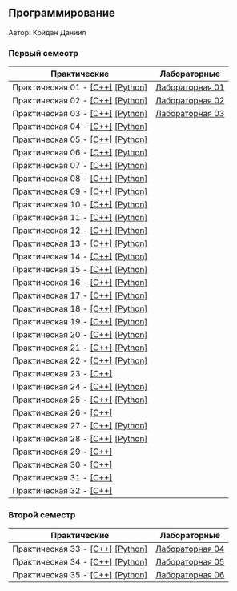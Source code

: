 ## Программирование

Автор: Койдан Даниил


### Первый семестр

| Практические | Лабораторные |
|--------------|--------------|
| Практическая 01 - [[С++]](./Practice/01/C++/01/ConsoleApplication1.cpp) [[Python]](./Practice/01/Python/01.py)  |  [Лабораторная 01](./Lab/01/ReadMe.md) |
| Практическая 02 - [[С++]](./Practice/02/C++/02/02.cpp) [[Python]](./Practice/02/Python/02.py)  |  [Лабораторная 02](./Lab/02/README.md) |
| Практическая 03 - [[С++]](./Practice/03/C++/03/03.cpp) [[Python]](./Practice/03/Python/03.py)  |  [Лабораторная 03](./Lab/03/READme.md) |
| Практическая 04 - [[С++]](./Practice/04/C++/04/04.cpp) [[Python]](./Practice/04/Python/04.py)  | 
| Практическая 05 - [[С++]](./Practice/05/C++/05/05.cpp) [[Python]](./Practice/05/Python/05.py) | |
| Практическая 06 - [[С++]](./Practice/06/C++/06/06.cpp) [[Python]](./Practice/06/Python/06.py) | |
| Практическая 07 - [[С++]](./Practice/07/C++/07/07.cpp) [[Python]](./Practice/07/Python/07.py) | |
| Практическая 08 - [[С++]](./Practice/08/C++/08/08.cpp) [[Python]](./Practice/08/Python/08.py) | |
| Практическая 09 - [[С++]](./Practice/09/C++/09/09.cpp) [[Python]](./Practice/09/Python/09.py) | |
| Практическая 10 - [[С++]](./Practice/10/C++/10/10.cpp) [[Python]](./Practice/10/Python/10.py) | |
| Практическая 11 - [[С++]](./Practice/11/C++/11/11.cpp) [[Python]](./Practice/11/Python/11.py) | |
| Практическая 12 - [[С++]](./Practice/12/C++/12/12.cpp) [[Python]](./Practice/12/Python/12.py) | |
| Практическая 13 - [[С++]](./Practice/13/C++/13/13.cpp) [[Python]](./Practice/13/Python/13.py) | |
| Практическая 14 - [[С++]](./Practice/14/C++/14/14.cpp) [[Python]](./Practice/14/Python/14.py) | |
| Практическая 15 - [[С++]](./Practice/15/C++/15/15.cpp) [[Python]](./Practice/15/Python/15.py) | |
| Практическая 16 - [[С++]](./Practice/16/C++/16/16.cpp) [[Python]](./Practice/16/Python/16.py) | |
| Практическая 17 - [[С++]](./Practice/17/C++/17/17.cpp) [[Python]](./Practice/17/Python/17.py) | |
| Практическая 18 - [[С++]](./Practice/18/C++/18/18.cpp) [[Python]](./Practice/18/Python/18.py) | |
| Практическая 19 - [[С++]](./Practice/19/C++/19/19.cpp) [[Python]](./Practice/19/Python/19.py) | |
| Практическая 20 - [[С++]](./Practice/20/C++/20/20.cpp) [[Python]](./Practice/20/Python/20.py) | |
| Практическая 21 - [[С++]](./Practice/21/C++/21/21.cpp) [[Python]](./Practice/21/Python/21.py) | |
| Практическая 22 - [[С++]](./Practice/22/C++/22/22.cpp) [[Python]](./Practice/22/Python/22.py) | |
| Практическая 23 - [[С++]](./Practice/23/C++/23/23.cpp) | |
| Практическая 24 - [[С++]](./Practice/24/C++/ConsoleApplication1/ConsoleApplication1/ConsoleApplication1.cpp) [[Python]](./Practice/24/Python/24.py) | |
| Практическая 25 - [[С++]](./Practice/25/C++/25/25.cpp) [[Python]](./Practice/25/Python/25.py) | |
| Практическая 26 - [[С++]](./Practice/26/C++/26/26.cpp) | |
| Практическая 27 - [[С++]](./Practice/27/C++/27/27.cpp) [[Python]](./Practice/27/Python/27.py) | |
| Практическая 28 - [[С++]](./Practice/28/C++/28/28.cpp) [[Python]](./Practice/28/Python/28.py) | |
| Практическая 29 - [[С++]](./Practice/29/C++/29/29.cpp) | |
| Практическая 30 - [[С++]](./Practice/30/C++/30/30.cpp) | |
| Практическая 31 - [[С++]](./Practice/31/C++/31/31.cpp) | |
| Практическая 32 - [[С++]](./Practice/32/C++/32/32.cpp) | |

### Второй семестр

| Практические | Лабораторные |
|--------------|--------------|
| Практическая 33 - [[C++]](./Practice/33/C++/) [[Python]](./Practice/33/Python/)  |  [Лабораторная 04](./Lab/04/readme.md) |
| Практическая 34 - [[C++]](./Practice/34/C++/) [[Python]](./Practice/34/Python/)  |  [Лабораторная 05](./Lab/05/ReadMe.md) |
| Практическая 35 - [[C++]](./Practice/35/C++/) [[Python]](./Practice/35/Python/)  |  [Лабораторная 06](./Lab/06/ReadMe.md) |